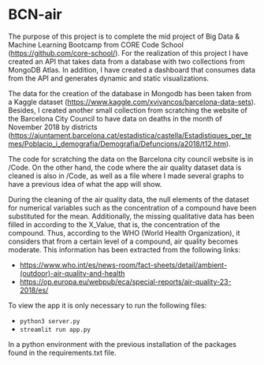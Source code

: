 # BCN-air

The purpose of this project is to complete the mid project of Big Data & Machine Learning Bootcamp from CORE Code School (https://github.com/core-school/).
For the realization of this project I have created an API that takes data from a database with two collections from MongoDB Atlas. In addition, I have created a dashboard that consumes data from the API and generates dynamic and static visualizations.

The data for the creation of the database in Mongodb has been taken from a Kaggle dataset (https://www.kaggle.com/xvivancos/barcelona-data-sets). Besides, I created another small collection from scratching the website of the Barcelona City Council to have data on deaths in the month of November 2018 by districts (https://ajuntament.barcelona.cat/estadistica/castella/Estadistiques_per_temes/Poblacio_i_demografia/Demografia/Defuncions/a2018/t12.htm).

The code for scratching the data on the Barcelona city council website is in /Code. On the other hand, the code where the air quality dataset data is cleaned is also in /Code, as well as a file where I made several graphs to have a previous idea of ​​what the app will show.

During the cleaning of the air quality data, the null elements of the dataset for numerical variables such as the concentration of a compound have been substituted for the mean. Additionally, the missing qualitative data has been filled in according to the X_Value, that is, the concentration of the compound. Thus, according to the WHO (World Health Organization), it considers that from a certain level of a compound, air quality becomes moderate. This information has been extracted from the following links:

- https://www.who.int/es/news-room/fact-sheets/detail/ambient-(outdoor)-air-quality-and-health
- https://op.europa.eu/webpub/eca/special-reports/air-quality-23-2018/es/

To view the app it is only necessary to run the following files:

- `python3 server.py`
- `streamlit run app.py`

In a python environment with the previous installation of the packages found in the requirements.txt file.